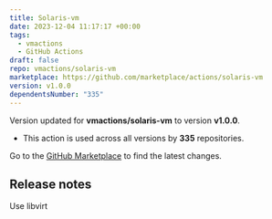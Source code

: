 ```yaml
---
title: Solaris-vm
date: 2023-12-04 11:17:17 +00:00
tags:
  - vmactions
  - GitHub Actions
draft: false
repo: vmactions/solaris-vm
marketplace: https://github.com/marketplace/actions/solaris-vm
version: v1.0.0
dependentsNumber: "335"
---
```



Version updated for **vmactions/solaris-vm** to version **v1.0.0**.
- This action is used across all versions by **335** repositories.

Go to the [GitHub Marketplace](https://github.com/marketplace/actions/solaris-vm) to find the latest changes.

## Release notes

Use libvirt
